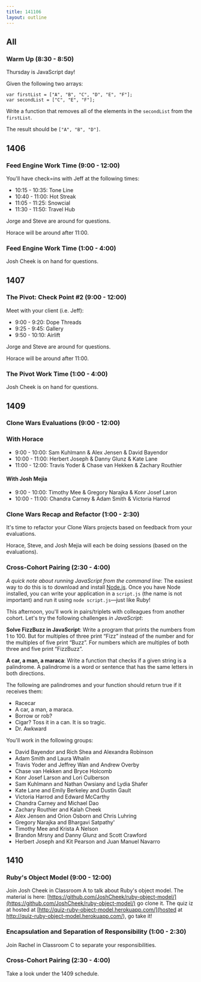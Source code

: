 ```yaml
---
title: 141106
layout: outline
---
```


## All

### Warm Up (8:30 - 8:50)

Thursday is JavaScript day!

Given the following two arrays:

```
var firstList = ["A", "B", "C", "D", "E", "F"];
var secondList = ["C", "E", "F"];
```

Write a function that removes all of the elements in the `secondList` from the `firstList`.

The result should be `["A", "B", "D"]`.

## 1406

### Feed Engine Work Time (9:00 - 12:00)

You'll have check=ins with Jeff at the following times:

* 10:15 - 10:35: Tone Line
* 10:40 - 11:00: Hot Streak
* 11:05 - 11:25: Snowcial
* 11:30 - 11:50: Travel Hub

Jorge and Steve are around for questions.

Horace will be around after 11:00.

### Feed Engine Work Time (1:00 - 4:00)

Josh Cheek is on hand for questions.

## 1407

### The Pivot: Check Point #2 (9:00 - 12:00)

Meet with your client (i.e. Jeff):

* 9:00 - 9:20: Dope Threads
* 9:25 - 9:45: Gallery
* 9:50 - 10:10: Airlift

Jorge and Steve are around for questions.

Horace will be around after 11:00.

### The Pivot Work Time (1:00 - 4:00)

Josh Cheek is on hand for questions.

## 1409

### Clone Wars Evaluations (9:00 - 12:00)

### With Horace

* 9:00 - 10:00: Sam Kuhlmann & Alex Jensen & David Bayendor
* 10:00 - 11:00: Herbert Joseph & Danny Glunz & Kate Lane
* 11:00 - 12:00: Travis Yoder & Chase van Hekken & Zachary Routhier

#### With Josh Mejia

* 9:00 - 10:00: Timothy Mee & Gregory Narajka & Konr Josef Laron
* 10:00 - 11:00: Chandra Carney & Adam Smith & Victoria Harrod

### Clone Wars Recap and Refactor (1:00 - 2:30)

It's time to refactor your Clone Wars projects based on feedback from your evaluations.

Horace, Steve, and Josh Mejia will each be doing sessions (based on the evaluations).

### Cross-Cohort Pairing (2:30 - 4:00)

*A quick note about running JavaScript from the command line*: The easiest way to do this is to download and install [Node.js](http://nodejs.org/). Once you have Node installed, you can write your application in a `script.js` (the name is not important) and run it using `node script.js`—just like Ruby!

This afternoon, you'll work in pairs/triplets with colleagues from another cohort. Let's try the following challenges *in JavaScript*:

**Solve FizzBuzz in JavaScript**: Write a program that prints the numbers from 1 to 100. But for multiples of three print “Fizz” instead of the number and for the multiples of five print “Buzz”. For numbers which are multiples of both three and five print “FizzBuzz”.

**A car, a man, a maraca**: Write a function that checks if a given string is a palindrome. A palindrome is a word or sentence that has the same letters in both directions.

The following are palindromes and your function should return true if it receives them:

* Racecar
* A car, a man, a maraca.
* Borrow or rob?
* Cigar? Toss it in a can. It is so tragic.
* Dr. Awkward

You'll work in the following groups:

* David Bayendor and Rich Shea and Alexandra Robinson
* Adam Smith and Laura Whalin
* Travis Yoder and Jeffrey Wan and Andrew Overby
* Chase van Hekken and Bryce Holcomb
* Konr Josef Larson and Lori Culberson
* Sam Kuhlmann and Nathan Owsiany and Lydia Shafer
* Kate Lane and Emily Berkeley and Dustin Gault
* Victoria Harrod and Edward McCarthy
* Chandra Carney and Michael Dao
* Zachary Routhier and Kalah Cheek
* Alex Jensen and Orion Osborn and Chris Luhring
* Gregory Narajka and Bhargavi Satpathy'
* Timothy Mee and Krista A Nelson
* Brandon Mrsny and Danny Glunz and Scott Crawford
* Herbert Joseph and Kit Pearson and Juan Manuel Navarro

## 1410

### Ruby's Object Model (9:00 - 12:00)

Join Josh Cheek in Classroom A to talk about Ruby's object model.
The material is here: [https://github.com/JoshCheek/ruby-object-model/](https://github.com/JoshCheek/ruby-object-model/) go clone it.
The quiz iz at hosted at [http://quiz-ruby-object-model.herokuapp.com/](hosted at http://quiz-ruby-object-model.herokuapp.com/),
go take it!

### Encapsulation and Separation of Responsibility (1:00 - 2:30)

Join Rachel in Classroom C to separate your responsibilities.

### Cross-Cohort Pairing (2:30 - 4:00)

Take a look under the 1409 schedule.
